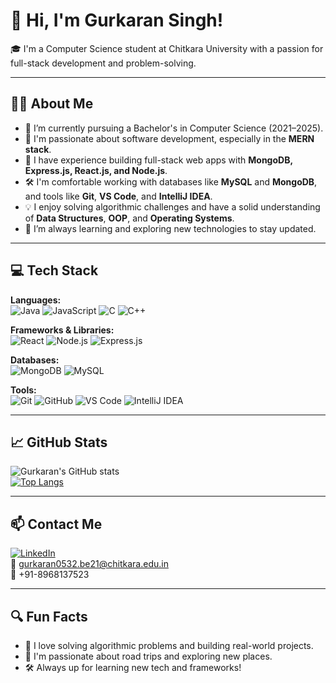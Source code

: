 
<!--
**Gurkaran017/Gurkaran017** is a ✨ _special_ ✨ repository because its `README.md` (this file) appears on your GitHub profile.

Here are some ideas to get you started:

- 🔭 I’m currently working on ...
- 🌱 I’m currently learning ...
- 👯 I’m looking to collaborate on ...
- 🤔 I’m looking for help with ...
- 💬 Ask me about ...
- 📫 How to reach me: ...
- 😄 Pronouns: ...
- ⚡ Fun fact: ...
-->
# 👋 Hi, I'm Gurkaran Singh!

🎓 I'm a Computer Science student at Chitkara University with a passion for full-stack development and problem-solving.

---

## 🧑‍💼 About Me

- 🎯 I’m currently pursuing a Bachelor's in Computer Science (2021–2025).
- 🧠 I'm passionate about software development, especially in the **MERN stack**.
- 🔧 I have experience building full-stack web apps with **MongoDB, Express.js, React.js, and Node.js**.
- 🛠️ I'm comfortable working with databases like **MySQL** and **MongoDB**, and tools like **Git**, **VS Code**, and **IntelliJ IDEA**.
- 💡 I enjoy solving algorithmic challenges and have a solid understanding of **Data Structures**, **OOP**, and **Operating Systems**.
- 🌱 I’m always learning and exploring new technologies to stay updated.

---

## 💻 Tech Stack

**Languages:**  
![Java](https://img.shields.io/badge/Java-007396?style=for-the-badge&logo=java&logoColor=white)
![JavaScript](https://img.shields.io/badge/JavaScript-F7DF1E?style=for-the-badge&logo=javascript&logoColor=black)
![C](https://img.shields.io/badge/C-A8B9CC?style=for-the-badge&logo=c&logoColor=white)
![C++](https://img.shields.io/badge/C++-00599C?style=for-the-badge&logo=c%2B%2B&logoColor=white)

**Frameworks & Libraries:**  
![React](https://img.shields.io/badge/React-20232A?style=flat&logo=react&logoColor=61DAFB)
![Node.js](https://img.shields.io/badge/Node.js-339933?style=flat&logo=node.js&logoColor=white)
![Express.js](https://img.shields.io/badge/Express.js-000000?style=flat&logo=express&logoColor=white)

**Databases:**  
![MongoDB](https://img.shields.io/badge/MongoDB-4EA94B?style=flat&logo=mongodb&logoColor=white)
![MySQL](https://img.shields.io/badge/MySQL-4479A1?style=flat&logo=mysql&logoColor=white)

**Tools:**  
![Git](https://img.shields.io/badge/Git-F05032?style=flat&logo=git&logoColor=white)
![GitHub](https://img.shields.io/badge/GitHub-181717?style=flat&logo=github&logoColor=white)
![VS Code](https://img.shields.io/badge/VS%20Code-007ACC?style=flat&logo=visual-studio-code&logoColor=white)
![IntelliJ IDEA](https://img.shields.io/badge/IntelliJIDEA-000000?style=flat&logo=intellijidea&logoColor=white)

---

## 📈 GitHub Stats

![Gurkaran's GitHub stats](https://github-readme-stats.vercel.app/api?username=Gurkaran017&show_icons=true&theme=radical)  
[![Top Langs](https://github-readme-stats.vercel.app/api/top-langs/?username=Gurkaran017&layout=compact)](https://github.com/anuraghazra/github-readme-stats)

---

## 📫 Contact Me

[![LinkedIn](https://img.shields.io/badge/LinkedIn-blue?logo=linkedin&style=flat)](https://www.linkedin.com/in/gurkaran-singh-b0241b2a0)  
📧 gurkaran0532.be21@chitkara.edu.in  
📱 +91-8968137523

---

## 🔍 Fun Facts

- 🧠 I love solving algorithmic problems and building real-world projects.
- 🚗 I'm passionate about road trips and exploring new places.
- 🛠️ Always up for learning new tech and frameworks!
